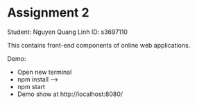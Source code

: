 # Assignment 2 
Student: Nguyen Quang Linh
ID: s3697110

This contains front-end components of online web applications.

Demo: 
- Open new terminal
- npm install
--> 
- npm start
- Demo show at http://localhost:8080/
